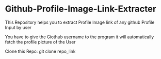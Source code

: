 # Github-Profile-Image-Link-Extracter
This Repository helps you to extract Profile Image link of any github Profile Input by user

You have to give the Giothub username to the program it will automatically fetch the profile picture of the User

Clone this Repo:
git clone repo_link

